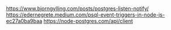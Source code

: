 https://www.bjorngylling.com/posts/postgres-listen-notify/ 	
https://edernegrete.medium.com/psql-event-triggers-in-node-js-ec27a0ba9baa
https://node-postgres.com/api/client
